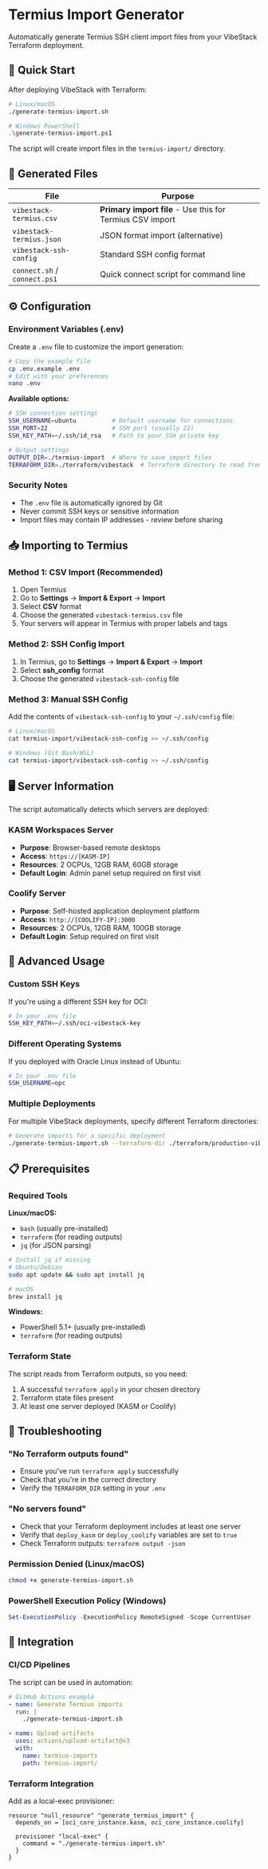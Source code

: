 # Termius Import Generator

Automatically generate Termius SSH client import files from your VibeStack Terraform deployment.

## 🚀 Quick Start

After deploying VibeStack with Terraform:

```bash
# Linux/macOS
./generate-termius-import.sh

# Windows PowerShell
.\generate-termius-import.ps1
```

The script will create import files in the `termius-import/` directory.

## 📁 Generated Files

| File | Purpose |
|------|---------|
| `vibestack-termius.csv` | **Primary import file** - Use this for Termius CSV import |
| `vibestack-termius.json` | JSON format import (alternative) |
| `vibestack-ssh-config` | Standard SSH config format |
| `connect.sh` / `connect.ps1` | Quick connect script for command line |

## ⚙️ Configuration

### Environment Variables (.env)

Create a `.env` file to customize the import generation:

```bash
# Copy the example file
cp .env.example .env
# Edit with your preferences
nano .env
```

**Available options:**
```bash
# SSH connection settings
SSH_USERNAME=ubuntu          # Default username for connections
SSH_PORT=22                  # SSH port (usually 22)
SSH_KEY_PATH=~/.ssh/id_rsa   # Path to your SSH private key

# Output settings
OUTPUT_DIR=./termius-import  # Where to save import files
TERRAFORM_DIR=./terraform/vibestack  # Terraform directory to read from
```

### Security Notes

- The `.env` file is automatically ignored by Git
- Never commit SSH keys or sensitive information
- Import files may contain IP addresses - review before sharing

## 📥 Importing to Termius

### Method 1: CSV Import (Recommended)

1. Open Termius
2. Go to **Settings** → **Import & Export** → **Import**
3. Select **CSV** format
4. Choose the generated `vibestack-termius.csv` file
5. Your servers will appear in Termius with proper labels and tags

### Method 2: SSH Config Import

1. In Termius, go to **Settings** → **Import & Export** → **Import**
2. Select **ssh_config** format
3. Choose the generated `vibestack-ssh-config` file

### Method 3: Manual SSH Config

Add the contents of `vibestack-ssh-config` to your `~/.ssh/config` file:

```bash
# Linux/macOS
cat termius-import/vibestack-ssh-config >> ~/.ssh/config

# Windows (Git Bash/WSL)
cat termius-import/vibestack-ssh-config >> ~/.ssh/config
```

## 🖥️ Server Information

The script automatically detects which servers are deployed:

### KASM Workspaces Server
- **Purpose**: Browser-based remote desktops
- **Access**: `https://[KASM-IP]`
- **Resources**: 2 OCPUs, 12GB RAM, 60GB storage
- **Default Login**: Admin panel setup required on first visit

### Coolify Server
- **Purpose**: Self-hosted application deployment platform
- **Access**: `http://[COOLIFY-IP]:3000`
- **Resources**: 2 OCPUs, 12GB RAM, 100GB storage
- **Default Login**: Setup required on first visit

## 🔧 Advanced Usage

### Custom SSH Keys

If you're using a different SSH key for OCI:

```bash
# In your .env file
SSH_KEY_PATH=~/.ssh/oci-vibestack-key
```

### Different Operating Systems

If you deployed with Oracle Linux instead of Ubuntu:

```bash
# In your .env file
SSH_USERNAME=opc
```

### Multiple Deployments

For multiple VibeStack deployments, specify different Terraform directories:

```bash
# Generate imports for a specific deployment
./generate-termius-import.sh --terraform-dir ./terraform/production-vibestack
```

## 📋 Prerequisites

### Required Tools

**Linux/macOS:**
- `bash` (usually pre-installed)
- `terraform` (for reading outputs)
- `jq` (for JSON parsing)

```bash
# Install jq if missing
# Ubuntu/Debian
sudo apt update && sudo apt install jq

# macOS
brew install jq
```

**Windows:**
- PowerShell 5.1+ (usually pre-installed)
- `terraform` (for reading outputs)

### Terraform State

The script reads from Terraform outputs, so you need:
1. A successful `terraform apply` in your chosen directory
2. Terraform state files present
3. At least one server deployed (KASM or Coolify)

## 🐛 Troubleshooting

### "No Terraform outputs found"
- Ensure you've run `terraform apply` successfully
- Check that you're in the correct directory
- Verify the `TERRAFORM_DIR` setting in your `.env`

### "No servers found"
- Check that your Terraform deployment includes at least one server
- Verify that `deploy_kasm` or `deploy_coolify` variables are set to `true`
- Check Terraform outputs: `terraform output -json`

### Permission Denied (Linux/macOS)
```bash
chmod +x generate-termius-import.sh
```

### PowerShell Execution Policy (Windows)
```powershell
Set-ExecutionPolicy -ExecutionPolicy RemoteSigned -Scope CurrentUser
```

## 🔗 Integration

### CI/CD Pipelines

The script can be used in automation:

```yaml
# GitHub Actions example
- name: Generate Termius imports
  run: |
    ./generate-termius-import.sh

- name: Upload artifacts
  uses: actions/upload-artifact@v3
  with:
    name: termius-imports
    path: termius-import/
```

### Terraform Integration

Add as a local-exec provisioner:

```hcl
resource "null_resource" "generate_termius_import" {
  depends_on = [oci_core_instance.kasm, oci_core_instance.coolify]

  provisioner "local-exec" {
    command = "./generate-termius-import.sh"
  }
}
```